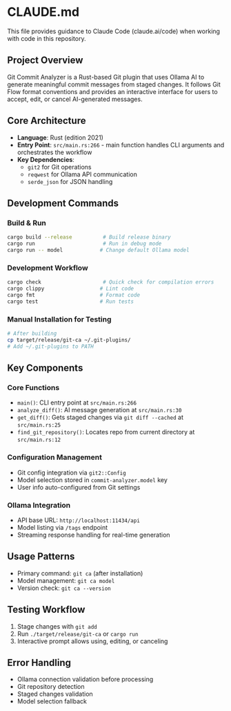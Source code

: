 # CLAUDE.md

This file provides guidance to Claude Code (claude.ai/code) when working with code in this repository.

## Project Overview
Git Commit Analyzer is a Rust-based Git plugin that uses Ollama AI to generate meaningful commit messages from staged changes. It follows Git Flow format conventions and provides an interactive interface for users to accept, edit, or cancel AI-generated messages.

## Core Architecture
- **Language**: Rust (edition 2021)
- **Entry Point**: `src/main.rs:266` - main function handles CLI arguments and orchestrates the workflow
- **Key Dependencies**: 
  - `git2` for Git operations
  - `reqwest` for Ollama API communication
  - `serde_json` for JSON handling

## Development Commands

### Build & Run
```bash
cargo build --release          # Build release binary
cargo run                      # Run in debug mode
cargo run -- model            # Change default Ollama model
```

### Development Workflow
```bash
cargo check                    # Quick check for compilation errors
cargo clippy                  # Lint code
cargo fmt                     # Format code
cargo test                    # Run tests
```

### Manual Installation for Testing
```bash
# After building
cp target/release/git-ca ~/.git-plugins/
# Add ~/.git-plugins to PATH
```

## Key Components

### Core Functions
- `main()`: CLI entry point at `src/main.rs:266`
- `analyze_diff()`: AI message generation at `src/main.rs:30`
- `get_diff()`: Gets staged changes via `git diff --cached` at `src/main.rs:25`
- `find_git_repository()`: Locates repo from current directory at `src/main.rs:12`

### Configuration Management
- Git config integration via `git2::Config`
- Model selection stored in `commit-analyzer.model` key
- User info auto-configured from Git settings

### Ollama Integration
- API base URL: `http://localhost:11434/api`
- Model listing via `/tags` endpoint
- Streaming response handling for real-time generation

## Usage Patterns
- Primary command: `git ca` (after installation)
- Model management: `git ca model`
- Version check: `git ca --version`

## Testing Workflow
1. Stage changes with `git add`
2. Run `./target/release/git-ca` or `cargo run`
3. Interactive prompt allows using, editing, or canceling

## Error Handling
- Ollama connection validation before processing
- Git repository detection
- Staged changes validation
- Model selection fallback
